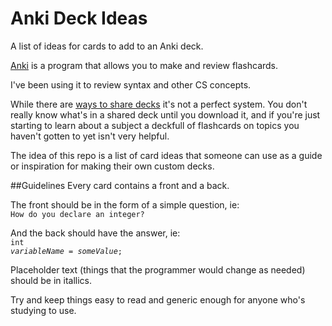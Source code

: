 # Anki Deck Ideas
A list of ideas for cards to add to an Anki deck.

<a href="http://ankisrs.net/">Anki</a> is a program that allows you to make and review flashcards.

I've been using it to review syntax and other CS concepts.

While there are <a href="https://ankiweb.net/">ways to share decks</a> it's not a perfect system. You don't really know what's in a shared deck until you download it, and if you're just starting to learn about a subject a deckfull of flashcards on topics you haven't gotten to yet isn't very helpful.

The idea of this repo is a list of card ideas that someone can use as a guide or inspiration for making their own custom decks.

##Guidelines
Every card contains a front and a back.

The front should be in the form of a simple question, ie:<br />
<code>How do you declare an integer?</code>

And the back should have the answer, ie:<br />
<code>int <em>variableName</em> = <em>someValue</em>;</code>

Placeholder text (things that the programmer would change as needed) should be in itallics.

Try and keep things easy to read and generic enough for anyone who's studying to use.
